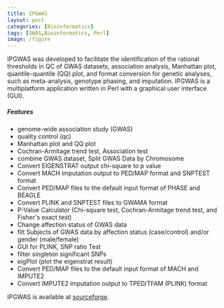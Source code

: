 ```yaml
---
title: IPGWAS
layout: post
categories: [Bioinformatics]
tags: [GWAS,Bioinformatics, Perl]
image: /figure
---
```


IPGWAS was developed to facilitate the identification of the rational thresholds in QC of GWAS datasets, association analysis, Manhattan plot, quantile-quantile (QQ) plot, and format conversion for genetic analyses, such as meta-analysis, genotype phasing, and imputation. IPGWAS is a multiplatform application written in Perl with a graphical user interface (GUI).  

##### Features
* genome-wide association study (GWAS)
* quality control (qc)
* Manhattan plot and QQ plot
* Cochran-Armitage trend test, Association test
* combine GWAS dataset, Split GWAS Data by Chromosome
* Convert EIGENSTRAT output chi-square to p value
* Convert MACH imputation output to PED/MAP format and SNPTEST format
* Convert PED/MAP files to the default input format of PHASE and BEAGLE
* Convert PLINK and SNPTEST files to GWAMA format
* P-Value Calculator (Chi-square test, Cochran-Armitage trend test, and Fisher's exact test)
* Change affection status of GWAS data
* filt Subjects of GWAS data by affection status (case/control) and/or gender (male/female)
* GUI for PLINK, SNP ratio Test
* filter singleton significant SNPs
* eigPlot (plot the eigenstrat result)
* Convert PED/MAP files to the default input format of MACH and IMPUTE2
* Convert IMPUTE2 imputation output to TPED/TFAM (PLINK) format

IPGWAS is available at [sourceforge](http://sourceforge.net/projects/ipgwas/).
